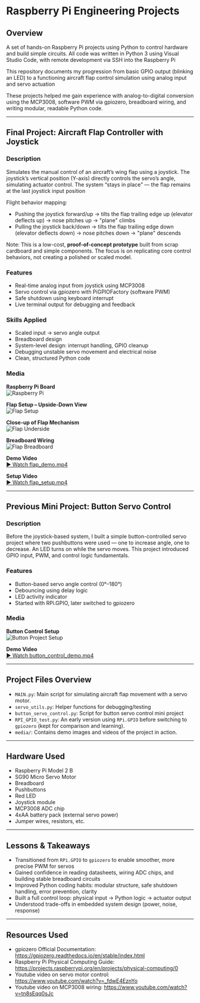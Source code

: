 # Raspberry Pi Engineering Projects

## Overview
A set of hands-on Raspberry Pi projects using Python to control hardware and build simple circuits. All code was written in Python 3 using Visual Studio Code, with remote development via SSH into the Raspberry Pi 

This repository documents my progression from basic GPIO output (blinking an LED) to a functioning aircraft flap control simulation using analog input and  servo actuation

These projects helped me gain experience with analog-to-digital conversion using the MCP3008, software PWM via gpiozero, breadboard wiring, and writing modular, readable Python code.

---

## Final Project: Aircraft Flap Controller with Joystick

### Description
Simulates the manual control of an aircraft’s wing flap using a joystick. The joystick’s vertical position (Y-axis) directly controls the servo’s angle, simulating actuator control. The system “stays in place” — the flap remains at the last joystick input position

Flight behavior mapping:
- Pushing the joystick forward/up → tilts the flap trailing edge up (elevator deflects up) → nose pitches up → "plane" climbs
- Pulling the joystick back/down → tilts the flap trailing edge down (elevator deflects down) → nose pitches down → "plane" descends

Note: This is a low-cost, **proof-of-concept prototype** built from scrap cardboard and simple components. The focus is on replicating core control behaviors, not creating a polished or scaled model.

### Features
- Real-time analog input from joystick using MCP3008
- Servo control via gpiozero with PiGPIOFactory (software PWM)
- Safe shutdown using keyboard interrupt
- Live terminal output for debugging and feedback

### Skills Applied
- Scaled input → servo angle output
- Breadboard design
- System-level design: interrupt handling, GPIO cleanup
- Debugging unstable servo movement and electrical noise
- Clean, structured Python code

### Media

**Raspberry Pi Board**  
![Raspberry Pi](media/raspberry_pi.jpg)

**Flap Setup – Upside-Down View**  
![Flap Setup](media/flap_setup.jpg)

**Close-up of Flap Mechanism**  
![Flap Underside](media/flap_underside.jpg)

**Breadboard Wiring**  
![Flap Breadboard](media/flap_breadboard.jpg)

**Demo Video**  
[▶ Watch flap_demo.mp4](media/flap_demo.mp4)

**Setup Video**  
[▶ Watch flap_setup.mp4](media/flap_setup.mp4)

---

## Previous Mini Project: Button Servo Control

### Description
Before the joystick-based system, I built a simple button-controlled servo project where two pushbuttons were used — one to increase angle, one to decrease. An LED turns on while the servo moves. This project introduced GPIO input, PWM, and control logic fundamentals.

### Features
- Button-based servo angle control (0°–180°)
- Debouncing using delay logic
- LED activity indicator
- Started with RPi.GPIO, later switched to gpiozero

### Media

**Button Control Setup**  
![Button Project Setup](media/button_servo_setup.jpg)

**Demo Video**  
[▶ Watch button_control_demo.mp4](media/button_control_demo.mp4)

--- 

## Project Files Overview

- `MAIN.py`: Main script for simulating aircraft flap movement with a servo motor. 
- `servo_utils.py`: Helper functions for debugging/testing
- `button_servo_control.py`: Script for button servo control mini project
- `RPI_GPIO_test.py`: An early version using `RPi.GPIO` before switching to `gpiozero` (kept for comparison and learning). 
- `media/`: Contains demo images and videos of the project in action.

---

## Hardware Used
- Raspberry Pi Model 2 B
- SG90 Micro Servo Motor
- Breadboard
- Pushbuttons
- Red LED
- Joystick module
- MCP3008 ADC chip
- 4xAA battery pack (external servo power)
- Jumper wires, resistors, etc.

---

## Lessons & Takeaways
- Transitioned from `RPi.GPIO` to `gpiozero` to enable smoother, more precise PWM for servos
- Gained confidence in reading datasheets, wiring ADC chips, and building stable breadboard circuits
- Improved Python coding habits: modular structure, safe shutdown handling, error prevention, clarity 
- Built a full control loop: physical input → Python logic → actuator output 
- Understood trade-offs in embedded system design (power, noise, response)

---

## Resources Used
- gpiozero Official Documentation: https://gpiozero.readthedocs.io/en/stable/index.html
- Raspberry Pi Physical Computing Guide: https://projects.raspberrypi.org/en/projects/physical-computing/0 
- Youtube video on servo motor control: https://www.youtube.com/watch?v=_fdwE4EznYo
- Youtube video on MCP3008 wiring: https://www.youtube.com/watch?v=tn8sEqq0sJc 
